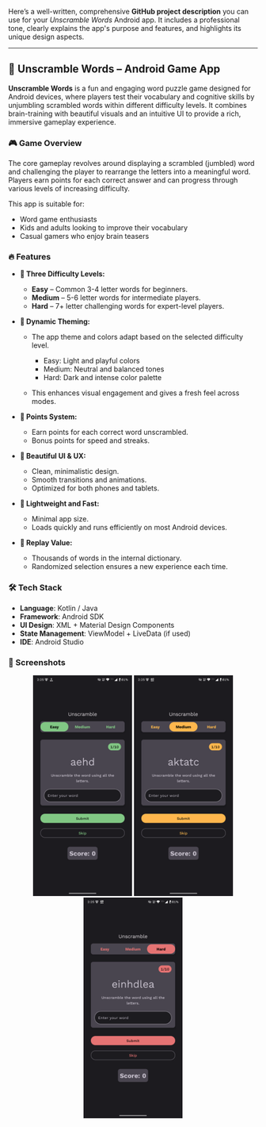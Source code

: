 Here’s a well-written, comprehensive **GitHub project description** you can use for your *Unscramble Words* Android app. It includes a professional tone, clearly explains the app's purpose and features, and highlights its unique design aspects.

---

## 📱 Unscramble Words – Android Game App

**Unscramble Words** is a fun and engaging word puzzle game designed for Android devices, where players test their vocabulary and cognitive skills by unjumbling scrambled words within different difficulty levels. It combines brain-training with beautiful visuals and an intuitive UI to provide a rich, immersive gameplay experience.

### 🎮 Game Overview

The core gameplay revolves around displaying a scrambled (jumbled) word and challenging the player to rearrange the letters into a meaningful word. Players earn points for each correct answer and can progress through various levels of increasing difficulty.

This app is suitable for:

* Word game enthusiasts
* Kids and adults looking to improve their vocabulary
* Casual gamers who enjoy brain teasers

### 🔥 Features

* **🧩 Three Difficulty Levels:**

  * **Easy** – Common 3-4 letter words for beginners.
  * **Medium** – 5-6 letter words for intermediate players.
  * **Hard** – 7+ letter challenging words for expert-level players.

* **🎨 Dynamic Theming:**

  * The app theme and colors adapt based on the selected difficulty level.

    * Easy: Light and playful colors
    * Medium: Neutral and balanced tones
    * Hard: Dark and intense color palette
  * This enhances visual engagement and gives a fresh feel across modes.

* **🧠 Points System:**

  * Earn points for each correct word unscrambled.
  * Bonus points for speed and streaks.

* **📱 Beautiful UI & UX:**

  * Clean, minimalistic design.
  * Smooth transitions and animations.
  * Optimized for both phones and tablets.

* **🚀 Lightweight and Fast:**

  * Minimal app size.
  * Loads quickly and runs efficiently on most Android devices.

* **🧩 Replay Value:**

  * Thousands of words in the internal dictionary.
  * Randomized selection ensures a new experience each time.

### 🛠️ Tech Stack

* **Language**: Kotlin / Java
* **Framework**: Android SDK
* **UI Design**: XML + Material Design Components
* **State Management**: ViewModel + LiveData (if used)
* **IDE**: Android Studio

### 📸 Screenshots
<p align="center">
  <img src="assets/easy_mode.png" width="200" />
  <img src="assets/medium_mode.png" width="200" />
  <img src="assets/hard_mode.png" width="200" />
</p>


